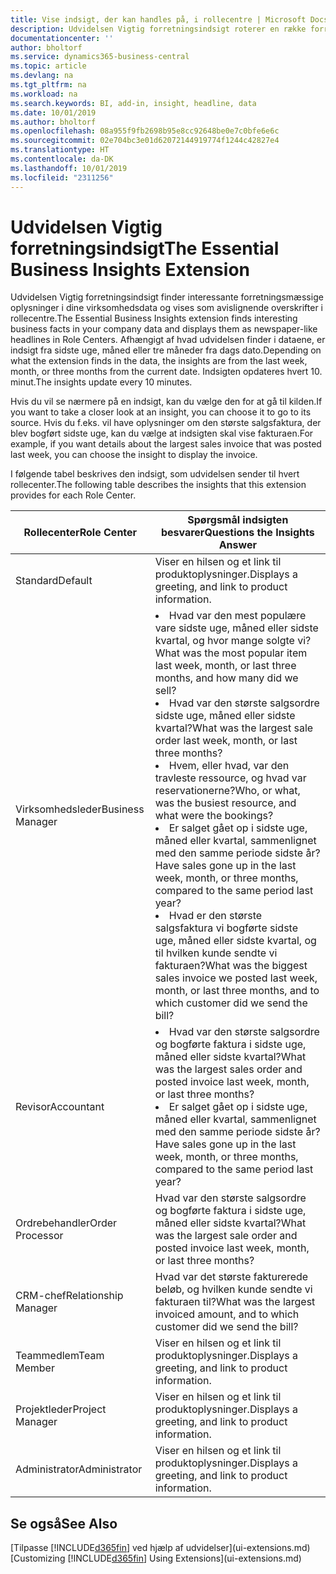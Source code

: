 ```yaml
---
title: Vise indsigt, der kan handles på, i rollecentre | Microsoft Docs
description: Udvidelsen Vigtig forretningsindsigt roterer en række forretningsmæssig indsigt i rollecentre.
documentationcenter: ''
author: bholtorf
ms.service: dynamics365-business-central
ms.topic: article
ms.devlang: na
ms.tgt_pltfrm: na
ms.workload: na
ms.search.keywords: BI, add-in, insight, headline, data
ms.date: 10/01/2019
ms.author: bholtorf
ms.openlocfilehash: 08a955f9fb2698b95e8cc92648be0e7c0bfe6e6c
ms.sourcegitcommit: 02e704bc3e01d62072144919774f1244c42827e4
ms.translationtype: HT
ms.contentlocale: da-DK
ms.lasthandoff: 10/01/2019
ms.locfileid: "2311256"
---
```

# <a name="the-essential-business-insights-extension"></a><span data-ttu-id="7d365-103">Udvidelsen Vigtig forretningsindsigt</span><span class="sxs-lookup"><span data-stu-id="7d365-103">The Essential Business Insights Extension</span></span>
<span data-ttu-id="7d365-104">Udvidelsen Vigtig forretningsindsigt finder interessante forretningsmæssige oplysninger i dine virksomhedsdata og vises som avislignende overskrifter i rollecentre.</span><span class="sxs-lookup"><span data-stu-id="7d365-104">The Essential Business Insights extension finds interesting business facts in your company data and displays them as newspaper-like headlines in Role Centers.</span></span> <span data-ttu-id="7d365-105">Afhængigt af hvad udvidelsen finder i dataene, er indsigt fra sidste uge, måned eller tre måneder fra dags dato.</span><span class="sxs-lookup"><span data-stu-id="7d365-105">Depending on what the extension finds in the data, the insights are from the last week, month, or three months from the current date.</span></span> <span data-ttu-id="7d365-106">Indsigten opdateres hvert 10. minut.</span><span class="sxs-lookup"><span data-stu-id="7d365-106">The insights update every 10 minutes.</span></span>  

<span data-ttu-id="7d365-107">Hvis du vil se nærmere på en indsigt, kan du vælge den for at gå til kilden.</span><span class="sxs-lookup"><span data-stu-id="7d365-107">If you want to take a closer look at an insight, you can choose it to go to its source.</span></span> <span data-ttu-id="7d365-108">Hvis du f.eks. vil have oplysninger om den største salgsfaktura, der blev bogført sidste uge, kan du vælge at indsigten skal vise fakturaen.</span><span class="sxs-lookup"><span data-stu-id="7d365-108">For example, if you want details about the largest sales invoice that was posted last week, you can choose the insight to display the invoice.</span></span>

<span data-ttu-id="7d365-109">I følgende tabel beskrives den indsigt, som udvidelsen sender til hvert rollecenter.</span><span class="sxs-lookup"><span data-stu-id="7d365-109">The following table describes the insights that this extension provides for each Role Center.</span></span>

|<span data-ttu-id="7d365-110">Rollecenter</span><span class="sxs-lookup"><span data-stu-id="7d365-110">Role Center</span></span>|<span data-ttu-id="7d365-111">Spørgsmål indsigten besvarer</span><span class="sxs-lookup"><span data-stu-id="7d365-111">Questions the Insights Answer</span></span>|
|----|-----|
|<span data-ttu-id="7d365-112">Standard</span><span class="sxs-lookup"><span data-stu-id="7d365-112">Default</span></span>|<span data-ttu-id="7d365-113">Viser en hilsen og et link til produktoplysninger.</span><span class="sxs-lookup"><span data-stu-id="7d365-113">Displays a greeting, and link to product information.</span></span>|
|<span data-ttu-id="7d365-114">Virksomhedsleder</span><span class="sxs-lookup"><span data-stu-id="7d365-114">Business Manager</span></span>|<li> <span data-ttu-id="7d365-115">Hvad var den mest populære vare sidste uge, måned eller sidste kvartal, og hvor mange solgte vi?</span><span class="sxs-lookup"><span data-stu-id="7d365-115">What was the most popular item last week, month, or last three months, and how many did we sell?</span></span><br><li> <span data-ttu-id="7d365-116">Hvad var den største salgsordre sidste uge, måned eller sidste kvartal?</span><span class="sxs-lookup"><span data-stu-id="7d365-116">What was the largest sale order last week, month, or last three months?</span></span><br><li> <span data-ttu-id="7d365-117">Hvem, eller hvad, var den travleste ressource, og hvad var reservationerne?</span><span class="sxs-lookup"><span data-stu-id="7d365-117">Who, or what, was the busiest resource, and what were the bookings?</span></span><br><li> <span data-ttu-id="7d365-118">Er salget gået op i sidste uge, måned eller kvartal, sammenlignet med den samme periode sidste år?</span><span class="sxs-lookup"><span data-stu-id="7d365-118">Have sales gone up in the last week, month, or three months, compared to the same period last year?</span></span><br><li> <span data-ttu-id="7d365-119">Hvad er den største salgsfaktura vi bogførte sidste uge, måned eller sidste kvartal, og til hvilken kunde sendte vi fakturaen?</span><span class="sxs-lookup"><span data-stu-id="7d365-119">What was the biggest sales invoice we posted last week, month, or last three months, and to which customer did we send the bill?</span></span></li> |
|<span data-ttu-id="7d365-120">Revisor</span><span class="sxs-lookup"><span data-stu-id="7d365-120">Accountant</span></span>|<li> <span data-ttu-id="7d365-121">Hvad var den største salgsordre og bogførte faktura i sidste uge, måned eller sidste kvartal?</span><span class="sxs-lookup"><span data-stu-id="7d365-121">What was the largest sales order and posted invoice last week, month, or last three months?</span></span><br><li> <span data-ttu-id="7d365-122">Er salget gået op i sidste uge, måned eller kvartal, sammenlignet med den samme periode sidste år?</span><span class="sxs-lookup"><span data-stu-id="7d365-122">Have sales gone up in the last week, month, or three months, compared to the same period last year?</span></span> |
|<span data-ttu-id="7d365-123">Ordrebehandler</span><span class="sxs-lookup"><span data-stu-id="7d365-123">Order Processor</span></span>| <span data-ttu-id="7d365-124">Hvad var den største salgsordre og bogførte faktura i sidste uge, måned eller sidste kvartal?</span><span class="sxs-lookup"><span data-stu-id="7d365-124">What was the largest sale order and posted invoice last week, month, or last three months?</span></span>|
|<span data-ttu-id="7d365-125">CRM-chef</span><span class="sxs-lookup"><span data-stu-id="7d365-125">Relationship Manager</span></span>| <span data-ttu-id="7d365-126">Hvad var det største fakturerede beløb, og hvilken kunde sendte vi fakturaen til?</span><span class="sxs-lookup"><span data-stu-id="7d365-126">What was the largest invoiced amount, and to which customer did we send the bill?</span></span>|
|<span data-ttu-id="7d365-127">Teammedlem</span><span class="sxs-lookup"><span data-stu-id="7d365-127">Team Member</span></span>| <span data-ttu-id="7d365-128">Viser en hilsen og et link til produktoplysninger.</span><span class="sxs-lookup"><span data-stu-id="7d365-128">Displays a greeting, and link to product information.</span></span>|
|<span data-ttu-id="7d365-129">Projektleder</span><span class="sxs-lookup"><span data-stu-id="7d365-129">Project Manager</span></span>| <span data-ttu-id="7d365-130">Viser en hilsen og et link til produktoplysninger.</span><span class="sxs-lookup"><span data-stu-id="7d365-130">Displays a greeting, and link to product information.</span></span>|
|<span data-ttu-id="7d365-131">Administrator</span><span class="sxs-lookup"><span data-stu-id="7d365-131">Administrator</span></span>| <span data-ttu-id="7d365-132">Viser en hilsen og et link til produktoplysninger.</span><span class="sxs-lookup"><span data-stu-id="7d365-132">Displays a greeting, and link to product information.</span></span>|

## <a name="see-also"></a><span data-ttu-id="7d365-133">Se også</span><span class="sxs-lookup"><span data-stu-id="7d365-133">See Also</span></span>
<span data-ttu-id="7d365-134">[Tilpasse [!INCLUDE[d365fin](includes/d365fin_md.md)] ved hjælp af udvidelser](ui-extensions.md)</span><span class="sxs-lookup"><span data-stu-id="7d365-134">[Customizing [!INCLUDE[d365fin](includes/d365fin_md.md)] Using Extensions](ui-extensions.md)</span></span>
